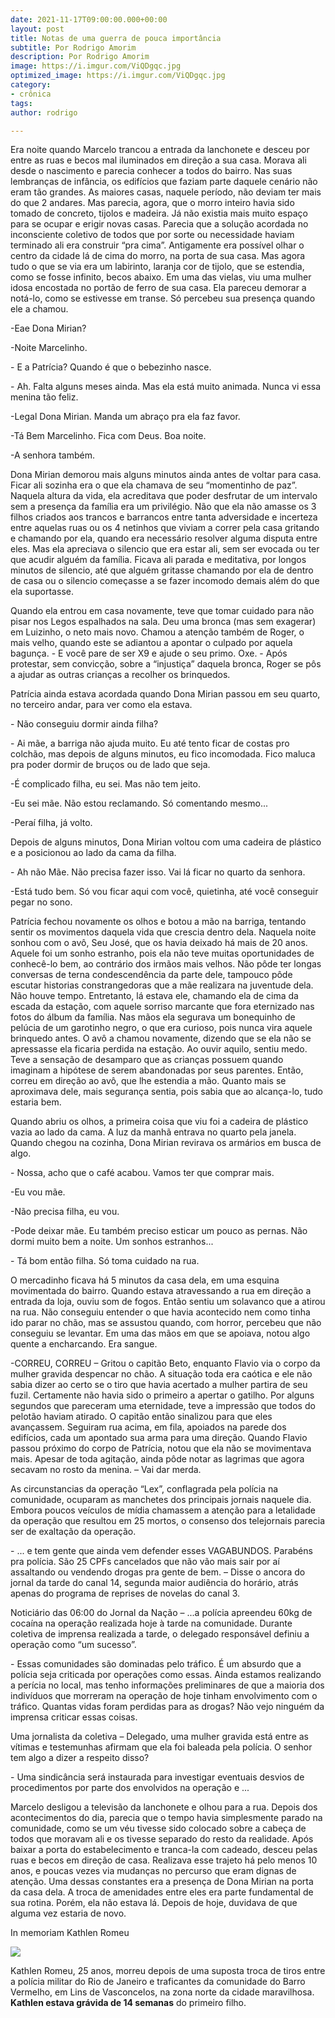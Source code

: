 ```yaml
---
date: 2021-11-17T09:00:00.000+00:00
layout: post
title: Notas de uma guerra de pouca importância
subtitle: Por Rodrigo Amorim
description: Por Rodrigo Amorim
image: https://i.imgur.com/ViQDgqc.jpg
optimized_image: https://i.imgur.com/ViQDgqc.jpg
category:
- crônica
tags: 
author: rodrigo

---
```

Era noite quando Marcelo trancou a entrada da lanchonete e desceu por entre as ruas e becos mal iluminados em direção a sua casa. Morava ali desde o nascimento e parecia conhecer a todos do bairro. Nas suas lembranças de infância, os edifícios que faziam parte daquele cenário não eram tão grandes. As maiores casas, naquele período, não deviam ter mais do que 2 andares. Mas parecia, agora, que o morro inteiro havia sido tomado de concreto, tijolos e madeira. Já não existia mais muito espaço para se ocupar e erigir novas casas. Parecia que a solução acordada no inconsciente coletivo de todos que por sorte ou necessidade haviam terminado ali era construir “pra cima”. Antigamente era possível olhar o centro da cidade lá de cima do morro, na porta de sua casa. Mas agora tudo o que se via era um labirinto, laranja cor de tijolo, que se estendia, como se fosse infinito, becos abaixo. Em uma das vielas, viu uma mulher idosa encostada no portão de ferro de sua casa. Ela pareceu demorar a notá-lo, como se estivesse em transe. Só percebeu sua presença quando ele a chamou.

\-Eae Dona Mirian?

\-Noite Marcelinho.

\- E a Patrícia? Quando é que o bebezinho nasce.

\- Ah. Falta alguns meses ainda. Mas ela está muito animada. Nunca vi essa menina tão feliz.

\-Legal Dona Mirian. Manda um abraço pra ela faz favor.

\-Tá Bem Marcelinho. Fica com Deus. Boa noite.

\-A senhora também.

Dona Mirian demorou mais alguns minutos ainda antes de voltar para casa. Ficar ali sozinha era o que ela chamava de seu “momentinho de paz”. Naquela altura da vida, ela acreditava que poder desfrutar de um intervalo sem a presença da família era um privilégio. Não que ela não amasse os 3 filhos criados aos trancos e barrancos entre tanta adversidade e incerteza entre aquelas ruas ou os 4 netinhos que viviam a correr pela casa gritando e chamando por ela, quando era necessário resolver alguma disputa entre eles. Mas ela apreciava o silencio que era estar ali, sem ser evocada ou ter que acudir alguém da família. Ficava ali parada e meditativa, por longos minutos de silencio, até que alguém gritasse chamando por ela de dentro de casa ou o silencio começasse a se fazer incomodo demais além do que ela suportasse.

Quando ela entrou em casa novamente, teve que tomar cuidado para não pisar nos Legos espalhados na sala. Deu uma bronca (mas sem exagerar) em Luizinho, o neto mais novo. Chamou a atenção também de Roger, o mais velho, quando este se adiantou a apontar o culpado por aquela bagunça. - E você pare de ser X9 e ajude o seu primo. Oxe. - Após protestar, sem convicção, sobre a “injustiça” daquela bronca, Roger se pôs a ajudar as outras crianças a recolher os brinquedos.

Patrícia ainda estava acordada quando Dona Mirian passou em seu quarto, no terceiro andar, para ver como ela estava.

\- Não conseguiu dormir ainda filha?

\- Ai mãe, a barriga não ajuda muito. Eu até tento ficar de costas pro colchão, mas depois de alguns minutos, eu fico incomodada. Fico maluca pra poder dormir de bruços ou de lado que seja.

\-É complicado filha, eu sei. Mas não tem jeito.

\-Eu sei mãe. Não estou reclamando. Só comentando mesmo...

\-Peraí filha, já volto.

Depois de alguns minutos, Dona Mirian voltou com uma cadeira de plástico e a posicionou ao lado da cama da filha.

\- Ah não Mãe. Não precisa fazer isso. Vai lá ficar no quarto da senhora.

\-Está tudo bem. Só vou ficar aqui com você, quietinha, até você conseguir pegar no sono.

Patrícia fechou novamente os olhos e botou a mão na barriga, tentando sentir os movimentos daquela vida que crescia dentro dela. Naquela noite sonhou com o avô, Seu José, que os havia deixado há mais de 20 anos. Aquele foi um sonho estranho, pois ela não teve muitas oportunidades de conhecê-lo bem, ao contrário dos irmãos mais velhos. Não pôde ter longas conversas de terna condescendência da parte dele, tampouco pôde escutar historias constrangedoras que a mãe realizara na juventude dela. Não houve tempo. Entretanto, lá estava ele, chamando ela de cima da escada da estação, com aquele sorriso marcante que fora eternizado nas fotos do álbum da família. Nas mãos ela segurava um bonequinho de pelúcia de um garotinho negro, o que era curioso, pois nunca vira aquele brinquedo antes. O avô a chamou novamente, dizendo que se ela não se apressasse ela ficaria perdida na estação. Ao ouvir aquilo, sentiu medo. Teve a sensação de desamparo que as crianças possuem quando imaginam a hipótese de serem abandonadas por seus parentes. Então, correu em direção ao avô, que lhe estendia a mão. Quanto mais se aproximava dele, mais segurança sentia, pois sabia que ao alcança-lo, tudo estaria bem.

Quando abriu os olhos, a primeira coisa que viu foi a cadeira de plástico vazia ao lado da cama. A luz da manhã entrava no quarto pela janela. Quando chegou na cozinha, Dona Mirian revirava os armários em busca de algo.

\- Nossa, acho que o café acabou. Vamos ter que comprar mais.

\-Eu vou mãe.

\-Não precisa filha, eu vou.

\-Pode deixar mãe. Eu também preciso esticar um pouco as pernas. Não dormi muito bem a noite. Um sonhos estranhos...

\- Tá bom então filha. Só toma cuidado na rua.

O mercadinho ficava há 5 minutos da casa dela, em uma esquina movimentada do bairro. Quando estava atravessando a rua em direção a entrada da loja, ouviu som de fogos. Então sentiu um solavanco que a atirou na rua. Não conseguiu entender o que havia acontecido nem como tinha ido parar no chão, mas se assustou quando, com horror, percebeu que não conseguiu se levantar. Em uma das mãos em que se apoiava, notou algo quente a encharcando. Era sangue.

\-CORREU, CORREU – Gritou o capitão Beto, enquanto Flavio via o corpo da mulher gravida despencar no chão. A situação toda era caótica e ele não sabia dizer ao certo se o tiro que havia acertado a mulher partira de seu fuzil. Certamente não havia sido o primeiro a apertar o gatilho. Por alguns segundos que pareceram uma eternidade, teve a impressão que todos do pelotão haviam atirado. O capitão então sinalizou para que eles avançassem. Seguiram rua acima, em fila, apoiados na parede dos edifícios, cada um apontado sua arma para uma direção. Quando Flavio passou próximo do corpo de Patrícia, notou que ela não se movimentava mais. Apesar de toda agitação, ainda pôde notar as lagrimas que agora secavam no rosto da menina. – Vai dar merda.

As circunstancias da operação “Lex”, conflagrada pela polícia na comunidade, ocuparam as manchetes dos principais jornais naquele dia. Embora poucos veículos de mídia chamassem a atenção para a letalidade da operação que resultou em 25 mortos, o consenso dos telejornais parecia ser de exaltação da operação.

\- ... e tem gente que ainda vem defender esses VAGABUNDOS. Parabéns pra polícia. São 25 CPFs cancelados que não vão mais sair por aí assaltando ou vendendo drogas pra gente de bem. – Disse o ancora do jornal da tarde do canal 14, segunda maior audiência do horário, atrás apenas do programa de reprises de novelas do canal 3.

Noticiário das 06:00 do Jornal da Nação – ...a polícia apreendeu 60kg de cocaína na operação realizada hoje à tarde na comunidade. Durante coletiva de imprensa realizada a tarde, o delegado responsável definiu a operação como “um sucesso”.

\- Essas comunidades são dominadas pelo tráfico. É um absurdo que a polícia seja criticada por operações como essas. Ainda estamos realizando a perícia no local, mas tenho informações preliminares de que a maioria dos indivíduos que morreram na operação de hoje tinham envolvimento com o tráfico. Quantas vidas foram perdidas para as drogas? Não vejo ninguém da imprensa criticar essas coisas.

Uma jornalista da coletiva – Delegado, uma mulher gravida está entre as vítimas e testemunhas afirmam que ela foi baleada pela polícia. O senhor tem algo a dizer a respeito disso?

\- Uma sindicância será instaurada para investigar eventuais desvios de procedimentos por parte dos envolvidos na operação e ...

Marcelo desligou a televisão da lanchonete e olhou para a rua. Depois dos acontecimentos do dia, parecia que o tempo havia simplesmente parado na comunidade, como se um véu tivesse sido colocado sobre a cabeça de todos que moravam ali e os tivesse separado do resto da realidade. Após baixar a porta do estabelecimento e tranca-la com cadeado, desceu pelas ruas e becos em direção de casa. Realizava esse trajeto há pelo menos 10 anos, e poucas vezes via mudanças no percurso que eram dignas de atenção. Uma dessas constantes era a presença de Dona Mirian na porta da casa dela. A troca de amenidades entre eles era parte fundamental de sua rotina. Porém, ela não estava lá. Depois de hoje, duvidava de que alguma vez estaria de novo.

In memoriam Kathlen Romeu

![](https://i.imgur.com/hIetXWj.jpg)

Kathlen Romeu, 25 anos, morreu depois de uma suposta troca de tiros entre a polícia militar do Rio de Janeiro e traficantes da comunidade do Barro Vermelho, em Lins de Vasconcelos, na zona norte da cidade maravilhosa. **Kathlen estava grávida de 14 semanas** do primeiro filho.
